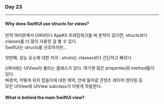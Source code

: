 ### Day 23
***
#### Why does SwiftUI use structs for views?

만약 여러분께서 UIKit이나 AppKit 프레임워크를 써 본적이 있다면, structs보다 classes를 더 많이 사용한 걸 볼 수 있다.   
SwiftUI는 structs를 선호하지만...   
   
첫번째, 성능 요소에 대한 차이 : struts는 classes보다 간단하고 빠르다.   
  
UIKit에는 UIView라 불리는 클래스가 있다. 여기엔 많은 properties와 method들이 있다.   
배경색, 어떻게 위치 잡을지에 대한 제약, 안에 들어갈 콘텐츠 레이어 렌더링 등   
모든 UIView와 UIView subclass가 이렇게 작동한다.   
   
#### What is behind the main SwiftUI view?

